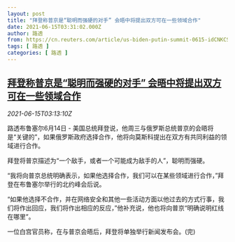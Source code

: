 ```yaml
---
layout: post
title: "拜登称普京是“聪明而强硬的对手” 会晤中将提出双方可在一些领域合作"
date: 2021-06-15T03:31:02.000Z
author: 路透
from: https://cn.reuters.com/article/us-biden-putin-summit-0615-idCNKCS2DR08B
tags: [ 路透 ]
categories: [ 路透 ]
---
```

<!--1623727862000-->
[拜登称普京是“聪明而强硬的对手” 会晤中将提出双方可在一些领域合作](https://cn.reuters.com/article/us-biden-putin-summit-0615-idCNKCS2DR08B)
------

<div>
<div><i>2021-06-15T03:13:10Z</i></div><p>路透布鲁塞尔6月14日 - 美国总统拜登说，他周三与俄罗斯总统普京的会晤将是“关键的”，如果俄罗斯政府选择合作，他将向莫斯科提出在双方有共同利益的领域进行合作。</p><p>拜登将普京描述为“一个敌手，或者一个可能成为敌手的人”，聪明而强硬。</p><p>“我将向普京总统明确表示，如果他选择合作，我们可以在某些领域进行合作，”拜登在布鲁塞尔举行的北约峰会后说。</p><p>“如果他选择不合作，并在网络安全和其他一些活动方面以他过去的方式行事，我们将作出回应，我们将作出相应的反应，”他补充说，他也将向普京“明确说明红线在哪里”。</p><p>一位白宫官员称，在与普京会晤后，拜登将单独举行新闻发布会。(完)</p>
</div>
